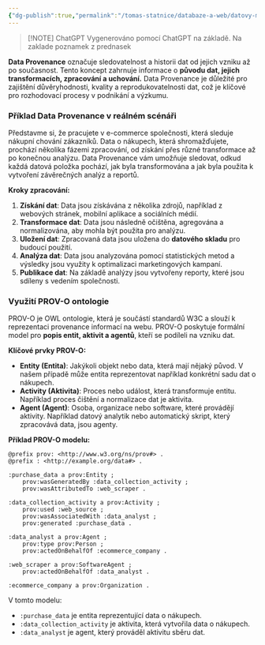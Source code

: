 ```yaml
---
{"dg-publish":true,"permalink":"/tomas-statnice/databaze-a-web/datovy-management/procesy-zprcovani-dat/data-provenance/","tags":["tomas","datovy_management","databaze_a_web"],"noteIcon":""}
---
```


> [!NOTE] ChatGPT
> Vygenerováno pomocí ChatGPT na základě. Na zaklade poznamek z prednasek 

**Data Provenance** označuje sledovatelnost a historii dat od jejich vzniku až po současnost. Tento koncept zahrnuje informace o **původu dat, jejich transformacích, zpracování a uchování.** Data Provenance je důležité pro zajištění důvěryhodnosti, kvality a reprodukovatelnosti dat, což je klíčové pro rozhodovací procesy v podnikání a výzkumu.

### **Příklad Data Provenance v reálném scénáři**

Představme si, že pracujete v e-commerce společnosti, která sleduje nákupní chování zákazníků. Data o nákupech, která shromažďujete, prochází několika fázemi zpracování, od získání přes různé transformace až po konečnou analýzu. Data Provenance vám umožňuje sledovat, odkud každá datová položka pochází, jak byla transformována a jak byla použita k vytvoření závěrečných analýz a reportů.

**Kroky zpracování:**
1. **Získání dat**: Data jsou získávána z několika zdrojů, například z webových stránek, mobilní aplikace a sociálních médií.
2. **Transformace dat**: Data jsou následně očištěna, agregována a normalizována, aby mohla být použita pro analýzu.
3. **Uložení dat**: Zpracovaná data jsou uložena do **datového skladu** pro budoucí použití.
4. **Analýza dat**: Data jsou analyzována pomocí statistických metod a výsledky jsou využity k optimalizaci marketingových kampaní.
5. **Publikace dat**: Na základě analýzy jsou vytvořeny reporty, které jsou sdíleny s vedením společnosti.

### **Využití PROV-O ontologie**

PROV-O je OWL ontologie, která je součástí standardů W3C a slouží k reprezentaci provenance informací na webu. PROV-O poskytuje formální model pro **popis entit, aktivit a agentů**, kteří se podíleli na vzniku dat.

**Klíčové prvky PROV-O:**
- **Entity (Entita)**: Jakýkoli objekt nebo data, která mají nějaký původ. V našem případě může entita reprezentovat například konkrétní sadu dat o nákupech.
- **Activity (Aktivita)**: Proces nebo událost, která transformuje entitu. Například proces čištění a normalizace dat je aktivita.
- **Agent (Agent)**: Osoba, organizace nebo software, které provádějí aktivity. Například datový analytik nebo automatický skript, který zpracovává data, jsou agenty.

**Příklad PROV-O modelu:**

```turtle
@prefix prov: <http://www.w3.org/ns/prov#> .
@prefix : <http://example.org/data#> .

:purchase_data a prov:Entity ;
    prov:wasGeneratedBy :data_collection_activity ;
    prov:wasAttributedTo :web_scraper .

:data_collection_activity a prov:Activity ;
    prov:used :web_source ;
    prov:wasAssociatedWith :data_analyst ;
    prov:generated :purchase_data .

:data_analyst a prov:Agent ;
    prov:type prov:Person ;
    prov:actedOnBehalfOf :ecommerce_company .

:web_scraper a prov:SoftwareAgent ;
    prov:actedOnBehalfOf :data_analyst .

:ecommerce_company a prov:Organization .
```

V tomto modelu:
- `:purchase_data` je entita reprezentující data o nákupech.
- `:data_collection_activity` je aktivita, která vytvořila data o nákupech.
- `:data_analyst` je agent, který prováděl aktivitu sběru dat.

